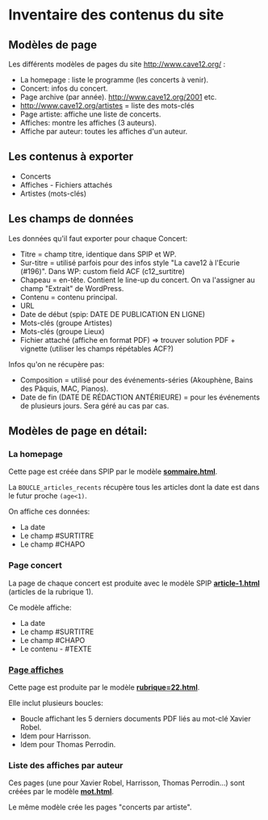 # Inventaire des contenus du site

## Modèles de page

Les différents modèles de pages du site http://www.cave12.org/ :

- La homepage : liste le programme (les concerts à venir).
- Concert: infos du concert.
- Page archive (par année). http://www.cave12.org/2001 etc.
- http://www.cave12.org/artistes = liste des mots-clés
- Page artiste: affiche une liste de concerts.
- Affiches: montre les affiches (3 auteurs).
- Affiche par auteur: toutes les affiches d'un auteur.

## Les contenus à exporter

- Concerts
- Affiches - Fichiers attachés
- Artistes (mots-clés)

## Les champs de données

Les données qu'il faut exporter pour chaque Concert:

- Titre = champ titre, identique dans SPIP et WP.
- Sur-titre  = utilisé parfois pour des infos style "La cave12 à l'Ecurie (#196)". Dans WP: custom field ACF (c12_surtitre)
- Chapeau = en-tête. Contient le line-up du concert. On va l'assigner au champ "Extrait" de WordPress.
- Contenu = contenu principal.
- URL
- Date de début (spip: DATE DE PUBLICATION EN LIGNE)
- Mots-clés (groupe Artistes)
- Mots-clés (groupe Lieux)
- Fichier attaché (affiche en format PDF) => trouver solution PDF + vignette (utiliser les champs répétables ACF?)

Infos qu'on ne récupère pas:

- Composition = utilisé pour des événements-séries (Akouphène, Bains des Pâquis, MAC, Pianos).
- Date de fin (DATE DE RÉDACTION ANTÉRIEURE) = pour les événements de plusieurs jours. Sera géré au cas par cas.

## Modèles de page en détail:

### La homepage

Cette page est créée dans SPIP par le modèle **[sommaire.html](https://github.com/cave12/cave12-spip/blob/master/c12-2013/sommaire.html)**.

La `BOUCLE_articles_recents` récupère tous les articles dont la date est dans le futur proche `(age<1)`.

On affiche ces données:
* La date
* Le champ #SURTITRE
* Le champ #CHAPO

### Page concert

La page de chaque concert est produite avec le modèle SPIP **[article-1.html](https://github.com/cave12/cave12-spip/blob/master/c12-2013/article-1.html)** (articles de la rubrique 1).

Ce modèle affiche:

* La date
* Le champ #SURTITRE
* Le champ #CHAPO
* Le contenu - #TEXTE

### [Page affiches](http://www.cave12.org/affiches)

Cette page est produite par le modèle **[rubrique=22.html](https://github.com/cave12/cave12-spip/blob/master/c12-2013/rubrique%3D22.html)**.

Elle inclut plusieurs boucles:

* Boucle affichant les 5 derniers documents PDF liés au mot-clé Xavier Robel.
* Idem pour Harrisson.
* Idem pour Thomas Perrodin.

### Liste des affiches par auteur

Ces pages (une pour Xavier Robel, Harrisson, Thomas Perrodin...) sont créées par le modèle **[mot.html](https://github.com/cave12/cave12-spip/blob/master/c12-2013/mot.html)**.

Le même modèle crée les pages "concerts par artiste". 